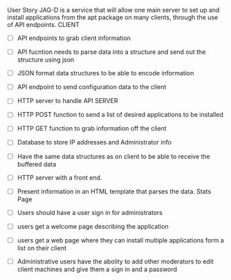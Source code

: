 User Story
JAG-D is a service that will allow one main server to set up and install applications from the apt package on many clients, through the use of API endpoints.
CLIENT
- [ ] API endpoints to grab client information
- [ ] API fucntion needs to parse data into a structure and send out the structure using json
- [ ] JSON format data structures to be able to encode information
- [ ] API endpoint to send configuration data to the client
- [ ] HTTP server to handle API
SERVER
- [ ] HTTP POST function to send a list of desired applications to be installed
- [ ] HTTP GET function to grab information off the client
- [ ] Database to store IP addresses and Administrator info
- [ ] Have the same data structures as on client to be able to receive the buffered data
- [ ] HTTP server with a front end.
- [ ] Present information in an HTML template that parses the data. Stats Page
- [ ] Users should have a user sign in for administrators
- [ ] users get a welcome page describing the application
- [ ] users get a web page where they can install multiple applications form a list on their client 
- [ ] Administrative users have the abolity to add other moderators to edit client machines and give them a sign in and a password

